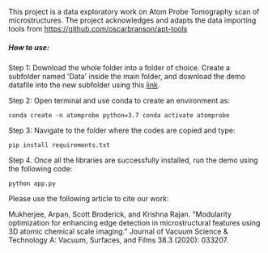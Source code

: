 This project is a data exploratory work on Atom Probe Tomography scan of microstructures. The project acknowledges and adapts the data importing tools from
https://github.com/oscarbranson/apt-tools

##### How to use:

Step 1: Download the whole folder into a folder of choice. Create a subfolder named 'Data' inside the main folder, and download the demo datafile into the new subfolder using this [link](https://buffalo.box.com/s/iy8my7kzpyplcty67xn9pixf08mm1dj4). 

Step 2: Open terminal and use conda to create an environment as:

`conda create -n atomprobe python=3.7
 conda activate atomprobe` 

Step 3: Navigate to the folder where the codes are copied and type:

`pip install requirements.txt`

Step 4. Once all the libraries are successfully installed, run the demo using the following code:

`python app.py`

Please use the following article to cite our work:

Mukherjee, Arpan, Scott Broderick, and Krishna Rajan. "Modularity optimization for enhancing edge detection in microstructural features using 3D atomic chemical scale imaging." Journal of Vacuum Science & Technology A: Vacuum, Surfaces, and Films 38.3 (2020): 033207.
